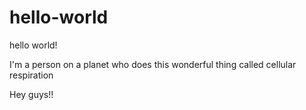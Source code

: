 # hello-world
hello world!

I'm a person on a planet who does this wonderful thing called cellular respiration

Hey guys!!
